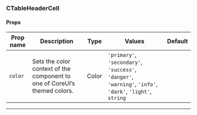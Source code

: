 ### CTableHeaderCell

#### Props

| Prop name          | Description                                                               | Type  | Values                                                                                                    | Default |
| ------------------ | ------------------------------------------------------------------------- | ----- | --------------------------------------------------------------------------------------------------------- | ------- |
| <code>color</code> | Sets the color context of the component to one of CoreUI’s themed colors. | Color | `'primary'`, `'secondary'`, `'success'`, `'danger'`, `'warning'`, `'info'`, `'dark'`, `'light'`, `string` |         |

---
